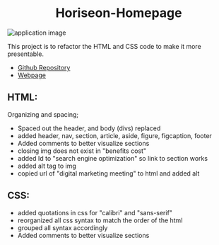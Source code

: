 # <center> Horiseon-Homepage

![application image](C:\Users\Michael\Desktop\Homework\assets\images\Horiseon-Webpage.png)

This project is to refactor the HTML and CSS code to make it more presentable. 

* [Github Repository](https://github.com/MichaelPappas2662/Horiseon-Homepage)
* [Webpage](https://michaelpappas2662.github.io/Horiseon-Homepage/)


## HTML:
Organizing and spacing; 
* Spaced out the header, and body (divs)
replaced
* added header, nav, section, article, aside, figure, figcaption, footer
* Added comments to better visualize sections 
* closing img does not exist in "benefits cost"
* added Id to "search engine optimization" so link to section works
* added alt tag to img
* copied url of "digital marketing meeting" to html and added alt

## CSS:
* added quotations in css for "calibri" and "sans-serif"
* reorganized all css syntax to match the order of the html
* grouped all syntax accordingly
* Added comments to better visualize sections 
